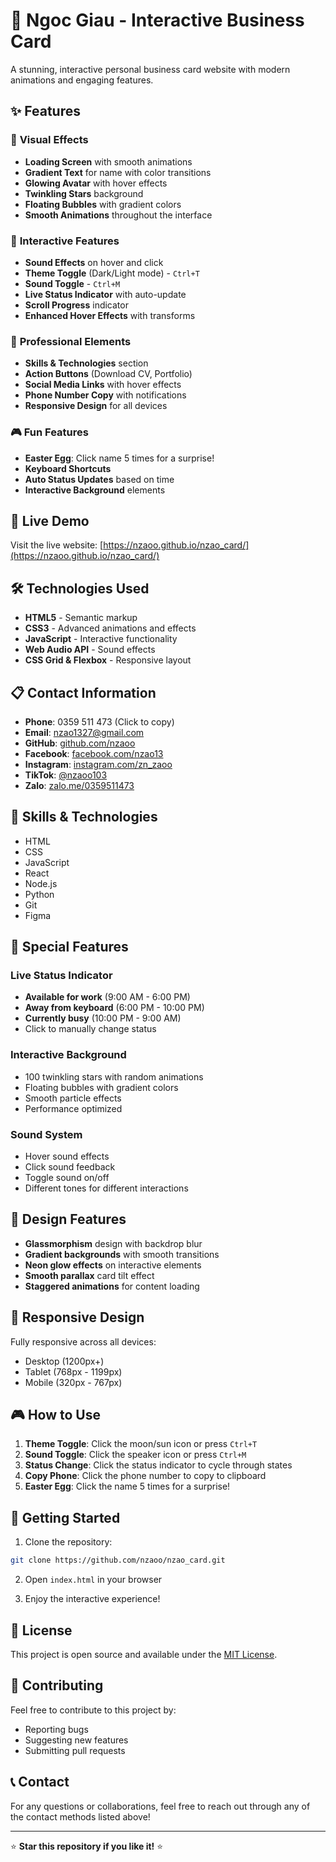 # 🌟 Ngoc Giau - Interactive Business Card

A stunning, interactive personal business card website with modern animations and engaging features.

## ✨ Features

### 🎨 **Visual Effects**

- **Loading Screen** with smooth animations
- **Gradient Text** for name with color transitions
- **Glowing Avatar** with hover effects
- **Twinkling Stars** background
- **Floating Bubbles** with gradient colors
- **Smooth Animations** throughout the interface

### 🎵 **Interactive Features**

- **Sound Effects** on hover and click
- **Theme Toggle** (Dark/Light mode) - `Ctrl+T`
- **Sound Toggle** - `Ctrl+M`
- **Live Status Indicator** with auto-update
- **Scroll Progress** indicator
- **Enhanced Hover Effects** with transforms

### 📱 **Professional Elements**

- **Skills & Technologies** section
- **Action Buttons** (Download CV, Portfolio)
- **Social Media Links** with hover effects
- **Phone Number Copy** with notifications
- **Responsive Design** for all devices

### 🎮 **Fun Features**

- **Easter Egg**: Click name 5 times for a surprise!
- **Keyboard Shortcuts**
- **Auto Status Updates** based on time
- **Interactive Background** elements

## 🚀 Live Demo

Visit the live website: [https://nzaoo.github.io/nzao_card/](https://nzaoo.github.io/nzao_card/)

## 🛠️ Technologies Used

- **HTML5** - Semantic markup
- **CSS3** - Advanced animations and effects
- **JavaScript** - Interactive functionality
- **Web Audio API** - Sound effects
- **CSS Grid & Flexbox** - Responsive layout

## 📋 Contact Information

- **Phone**: 0359 511 473 (Click to copy)
- **Email**: nzao1327@gmail.com
- **GitHub**: [github.com/nzaoo](https://github.com/nzaoo)
- **Facebook**: [facebook.com/nzao13](https://www.facebook.com/nzao13)
- **Instagram**: [instagram.com/zn_zaoo](https://www.instagram.com/zn_zaoo/)
- **TikTok**: [@nzaoo103](https://www.tiktok.com/@nzaoo103)
- **Zalo**: [zalo.me/0359511473](https://zalo.me/0359511473)

## 🎯 Skills & Technologies

- HTML
- CSS
- JavaScript
- React
- Node.js
- Python
- Git
- Figma

## 🌟 Special Features

### Live Status Indicator

- **Available for work** (9:00 AM - 6:00 PM)
- **Away from keyboard** (6:00 PM - 10:00 PM)
- **Currently busy** (10:00 PM - 9:00 AM)
- Click to manually change status

### Interactive Background

- 100 twinkling stars with random animations
- Floating bubbles with gradient colors
- Smooth particle effects
- Performance optimized

### Sound System

- Hover sound effects
- Click sound feedback
- Toggle sound on/off
- Different tones for different interactions

## 🎨 Design Features

- **Glassmorphism** design with backdrop blur
- **Gradient backgrounds** with smooth transitions
- **Neon glow effects** on interactive elements
- **Smooth parallax** card tilt effect
- **Staggered animations** for content loading

## 📱 Responsive Design

Fully responsive across all devices:

- Desktop (1200px+)
- Tablet (768px - 1199px)
- Mobile (320px - 767px)

## 🎮 How to Use

1. **Theme Toggle**: Click the moon/sun icon or press `Ctrl+T`
2. **Sound Toggle**: Click the speaker icon or press `Ctrl+M`
3. **Status Change**: Click the status indicator to cycle through states
4. **Copy Phone**: Click the phone number to copy to clipboard
5. **Easter Egg**: Click the name 5 times for a surprise!

## 🚀 Getting Started

1. Clone the repository:

```bash
git clone https://github.com/nzaoo/nzao_card.git
```

2. Open `index.html` in your browser

3. Enjoy the interactive experience!

## 📄 License

This project is open source and available under the [MIT License](LICENSE).

## 🤝 Contributing

Feel free to contribute to this project by:

- Reporting bugs
- Suggesting new features
- Submitting pull requests

## 📞 Contact

For any questions or collaborations, feel free to reach out through any of the contact methods listed above!

---

⭐ **Star this repository if you like it!** ⭐
